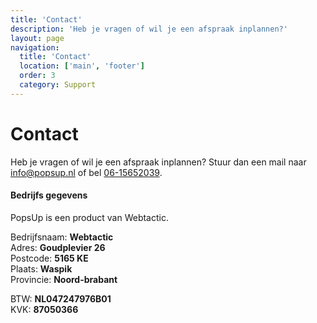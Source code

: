 ```yaml
---
title: 'Contact'
description: 'Heb je vragen of wil je een afspraak inplannen?'
layout: page
navigation:
  title: 'Contact'
  location: ['main', 'footer']
  order: 3
  category: Support
---
```


# Contact

Heb je vragen of wil je een afspraak inplannen? Stuur dan een mail naar [info@popsup.nl](mailto:info@popsup.nl) of bel [06-15652039](tel:0615652039).

#### Bedrijfs gegevens

PopsUp is een product van Webtactic.

Bedrijfsnaam: **Webtactic**\
Adres: **Goudplevier 26**\
Postcode: **5165 KE**\
Plaats: **Waspik**\
Provincie: **Noord-brabant**

BTW: **NL047247976B01**\
KVK: **87050366**

